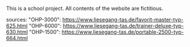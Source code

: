 This is a school project.
All contents of the website are fictitious.

sources:
"OHP-3000": https://www.liesegang-tas.de/favorit-master-typ-625.html
"OHP-6000": https://www.liesegang-tas.de/trainer-deluxe-typ-630.html
"OHP-1500": https://www.liesegang-tas.de/portable-2500-typ-664.html

